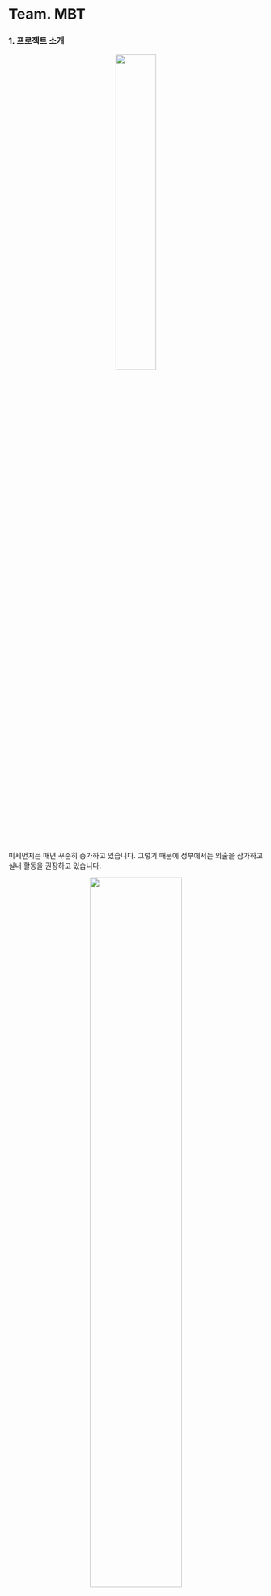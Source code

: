 # Team. MBT

### 1. 프로젝트 소개

<div align="center">
  <img src="https://i.imgur.com/Dg1G3sh.jpg" width="40%" height="40%">
</div>

 미세먼지는 매년 꾸준히 증가하고 있습니다. 그렇기 때문에 정부에서는 외출을 삼가하고 실내 활동을 권장하고 있습니다.
 
<div align="center">
  <img src="https://i.imgur.com/kOg57Tz.jpg" width="60%" height="60%">
</div>

 실내에서도 요리나 가전제품 등으로 인한 미세먼지 발생으로 인하여 미세먼지가 하루 허용기준보다 100배 이상 치솟을 수 있기 때문에 환기를 권장하고 불가피하게 미세먼지의 농도가 높을 때에는 차선책으로 공기청정기를 사용하는 등의 대안을 제시하고 있습니다.

이러한 이유로 저희는 환기를 비롯한 실내 미세먼지 농도 관리 및 개선을 더욱 효율적이고 체계적으로 관리하는 것을  **Mini BuT** 프로젝트를 통하여 해결해 보고자 합니다.
**Mini BuT**은 Mini Butler, 작은 집사라는 의미로 집 안을 관리하는 집사처럼 실내의 공기질을 관리해주는 의미를 담고 있습니다.

 Mini BuT(라즈베리파이)에 연결된 미세먼지 센서를 통해 실내 미세먼지 데이터를 측정하고 수집하여 MQTT 통신을 통하여 서버에 보냅니다. 서버는 공공데이터 API와 KMU Crowd Sensor Cloud 통하여 대표성과 지역성을 확보한 실외 미세먼지 데이터를 수집하고 실내 데이터와 비교 분석합니다. 그 후 서버에서 데이터 처리 알고리즘을 통한 분석 결과에 맞게 Mini BuT에게 제어 명령을 전달합니다. 이로써 Mini BuT은 연동 기기(공기청정기, 창문 등)를 동작시킵니다.
 또한 웹페이지를 통하여 사용자가 축적된 실내 데이터를 손쉽게 확인할 수 있고, 연동 기기를 직접 제어할 수 있도록 합니다.

- - -


### 2. Abstract

Fine dust is increasing every year. So the government is encouraging people to stay indoors instead of going out.
However, there are also factors that cause fine dust from cooking and home Appliances etc. Therefore, ventilation is recommended
and alternative options are provided, such as using an air purifier when fine dust concentration is high.
For the reason, we intend to manage the indoor fine dust concentration, including ventilation, more efficiently and systematically through out **'Mini BuT'** project.
**'Mini BuT'** means 'Mini Butler'. It means a small butler, which manages indoor air quality, like a butler who manages the inside of the house.

Collects indoor environment data through sensors connected to Mini BuT(Raspberry Pi) and sends it to server by 'MQTT'communication.
The Server collects fine dust data through the public data Open API and KMU Crowd Sensor Cloud. This method ensures the representation and locality of the data. Then server compares and analyzes it with indoor environment data.
Then, the server sends control commands to the Mini BuT(Raspberry Pi) according to the analysis results.
The Mini BuT(Raspberry Pi) operates the devices connected to the Mini BuT.
Using Web Page, users can easily view their accumulated indoor environment data and directly control their devices.


- - -


### 3. 프로젝트 소개& 영상 및 사이트

아래 이미지를 클릭하시면 프로젝트 소개 영상을 보실 수 있습니다.

[![MASK](https://img.youtube.com/vi/S3fOQFMwCMY/0.jpg)](https://www.youtube.com/watch?v=S3fOQFMwCMY&feature=youtu.be)

아래 이미지를 클릭하시면 프로젝트 시연 영상을 보실 수 있습니다.

[![MASK](https://img.youtube.com/vi/_DypG1nGhQU/0.jpg)](https://www.youtube.com/watch?v=_DypG1nGhQU&feature=youtu.be)

프로젝트 소개 사이트 : https://kookmin-sw.github.io/2019-cap1-18/

- - -


### 4. 팀 소개

#### 지도 교수 : 이 상 환 교수님



<img src="https://i.imgur.com/vhQIome.jpg" width="300px">

```
* 오상화
* 역할 : 서버 구축 및 관리
         통신 컴포넌트 구현
* e-mail : minbosh92@gmail.com
* github : https://github.com/sangka9
```

<img src="https://i.imgur.com/q8d2hy7.jpg" width="300px">

```
* 김수은
* 역할 : 라즈베리파이 환경 구성
         웹 구현
* e-mail : happyse97@naver.com
* github : https://github.com/seiiq16
```

<img src="https://i.imgur.com/KLQqduu.jpg" width="300px">

```
* 민태준
* 역할 : 통신 컴포넌트 구현
         웹 구현
         Mini BuT Hardware 제작
* e-mail : mtj2741@naver.com
* github : https://github.com/tjmin
```

<img src="https://i.imgur.com/kigbNp9.jpg" width="300px">

```
* 박재효
* 역할 : DB 생성 및 관리
         데이터 처리 컴포넌트 구현
* e-mail : ayopark12@gmail.com
* github : https://github.com/KamJaTang
```

<img src="https://i.imgur.com/6cciTaa.jpg" width="300px">

```
* 박종민
* 역할 : 연동 기기 Hardware 제작
         연동 기기 Software 구현
* e-mail : ansxjrdptj94@naver.com
* github : https://github.com/MMKe
```

- - -


### 5. 사용법

  - aws ec2 server : http://bit.ly/2IGD4Uv
  - web server : http://bit.ly/2Piz4uH
  - db server : http://bit.ly/2UH2c4F
  - MQTT Broker, Client : http://bit.ly/2HD9Epb
